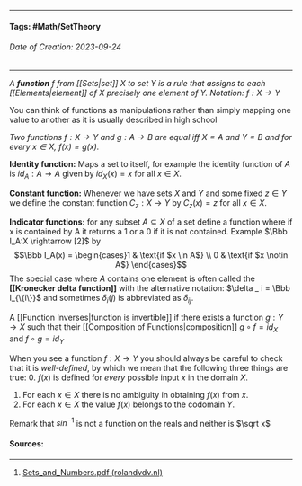 __________________________________________________________________________
#### **Tags:** #Math/SetTheory 
###### *Date of Creation: 2023-09-24*
__________________________________________________________________________

*A **function** $f$ from [[Sets|set]] $X$ to set $Y$ is a rule that assigns to each [[Elements|element]] of $X$ precisely one element of $Y$. Notation: $f:X \rightarrow Y$*

You can think of functions as manipulations rather than simply mapping one value to another as it is usually described in high school

*Two functions $f : X \rightarrow Y$ and $g : A \rightarrow B$ are equal iff $X = A$ and $Y = B$ and for every $x \in X$, $f(x) = g(x)$.*

**Identity function:** Maps a set to itself, for example the identity function of $A$ is $id_A : A \rightarrow A$ given by $id_X(x) = x$ for  all $x \in X$.

**Constant function:** Whenever we have sets $X$ and $Y$ and some fixed $z \in Y$ we define the constant function $C_z : X \rightarrow Y$ by $C_z (x) = z$ for all $x \in X$.

**Indicator functions:** for any subset $A \subseteq X$ of a set define a function where if x is contained by A it returns a 1 or a 0 if it is not contained. Example $\Bbb I_A:X \rightarrow [2]$ by $$\Bbb I_A(x) = \begin{cases}1 & \text{if $x \in A$} \\ 0 & \text{if $x \notin A$} \end{cases}$$
The special case where $A$ contains one element is often called the **[[Kronecker delta function]]** with the alternative notation: $\delta _ i = \Bbb I_{\{i\}}$ and sometimes $\delta _ i (j)$ is abbreviated as $\delta _{ij}$.

A [[Function Inverses|function is invertible]] if there exists a function $g : Y \rightarrow X$ such that their [[Composition of Functions|composition]] $g \circ f = id_X$ and $f \circ g = id_Y$

When you see a function $f: X \rightarrow Y$ you should always be careful to check that it is *well-defined*, by which we mean that the following three things are true:
0. $f(x)$ is defined for *every* possible input $x$ in the domain $X$.
1. For each $x\in X$ there is no ambiguity in obtaining $f(x)$ from $x$.
2. For each $x\in X$ the value $f(x)$ belongs to the codomain $Y$.

Remark that $sin^{-1}$ is not a function on the reals and neither is $\sqrt x$

#### Sources:
__________________________________________________________________________
1. [Sets_and_Numbers.pdf (rolandvdv.nl)](https://www.rolandvdv.nl/Sets_and_Numbers.pdf)